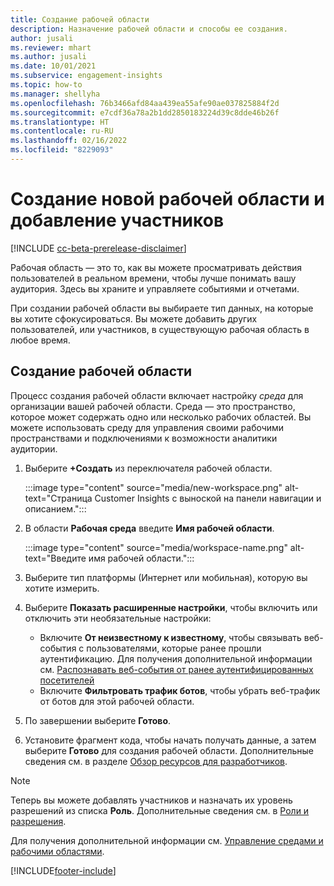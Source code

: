 ```yaml
---
title: Создание рабочей области
description: Назначение рабочей области и способы ее создания.
author: jusali
ms.reviewer: mhart
ms.author: jusali
ms.date: 10/01/2021
ms.subservice: engagement-insights
ms.topic: how-to
ms.manager: shellyha
ms.openlocfilehash: 76b3466afd84aa439ea55afe90ae037825884f2d
ms.sourcegitcommit: e7cdf36a78a2b1dd2850183224d39c8dde46b26f
ms.translationtype: HT
ms.contentlocale: ru-RU
ms.lasthandoff: 02/16/2022
ms.locfileid: "8229093"
---
```

# <a name="create-a-new-workspace-and-add-members"></a>Создание новой рабочей области и добавление участников

[!INCLUDE [cc-beta-prerelease-disclaimer](includes/cc-beta-prerelease-disclaimer.md)]

Рабочая область — это то, как вы можете просматривать действия пользователей в реальном времени, чтобы лучше понимать вашу аудитория. Здесь вы храните и управляете событиями и отчетами.

При создании рабочей области вы выбираете тип данных, на которые вы хотите сфокусироваться. Вы можете добавить других пользователей, или участников, в существующую рабочая область в любое время. 

## <a name="create-a-new-workspace"></a>Создание рабочей области

Процесс создания рабочей области включает настройку *среда* для организации вашей рабочей области. Среда — это пространство, которое может содержать одно или несколько рабочих областей. Вы можете использовать среду для управления своими рабочими пространствами и подключениями к возможности аналитики аудитории.

1. Выберите **+Создать** из переключателя рабочей области.

   :::image type="content" source="media/new-workspace.png" alt-text="Страница Customer Insights с выноской на панели навигации и описанием.":::

1. В области **Рабочая среда** введите **Имя рабочей области**.

   :::image type="content" source="media/workspace-name.png" alt-text="Введите имя рабочей области.":::

1. Выберите тип платформы (Интернет или мобильная), которую вы хотите измерить.

1. Выберите **Показать расширенные настройки**, чтобы включить или отключить эти необязательные настройки:

   - Включите **От неизвестному к известному**, чтобы связывать веб-события с пользователями, которые ранее прошли аутентификацию. Для получения дополнительной информации см. [Распознавать веб-события от ранее аутентифицированных посетителей](unknown-to-known.md)
   - Включите **Фильтровать трафик ботов**, чтобы убрать веб-трафик от ботов для этой рабочей области. 

1. По завершении выберите **Готово**. 

1. Установите фрагмент кода, чтобы начать получать данные, а затем выберите **Готово** для создания рабочей области. Дополнительные сведения см. в разделе [Обзор ресурсов для разработчиков](developer-resources.md).

> [!NOTE]
> Теперь вы можете добавлять участников и назначать их уровень разрешений из списка **Роль**. Дополнительные сведения см. в [Роли и разрешения](user-roles.md). 

Для получения дополнительной информации см. [Управление средами и рабочими областями](manage-environments-workspaces.md).


[!INCLUDE[footer-include](../includes/footer-banner.md)]
